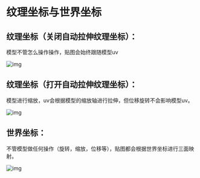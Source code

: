 # 纹理坐标与世界坐标

## 纹理坐标（关闭自动拉伸纹理坐标）：

模型不管怎么操作操作，贴图会始终跟随模型uv

![img](https://arkimg.ark.online/1730434347771-10.gif)

## 纹理坐标（打开自动拉伸纹理坐标）：

模型进行缩放，uv会根据模型的缩放轴进行拉伸，但位移旋转不会影响模型uv。

![img](https://arkimg.ark.online/1730434347771-11.gif)

## 世界坐标：

不管模型做任何操作（旋转，缩放，位移等），贴图都会根据世界坐标进行三面映射。

![img](https://arkimg.ark.online/1730434347771-12.gif)
